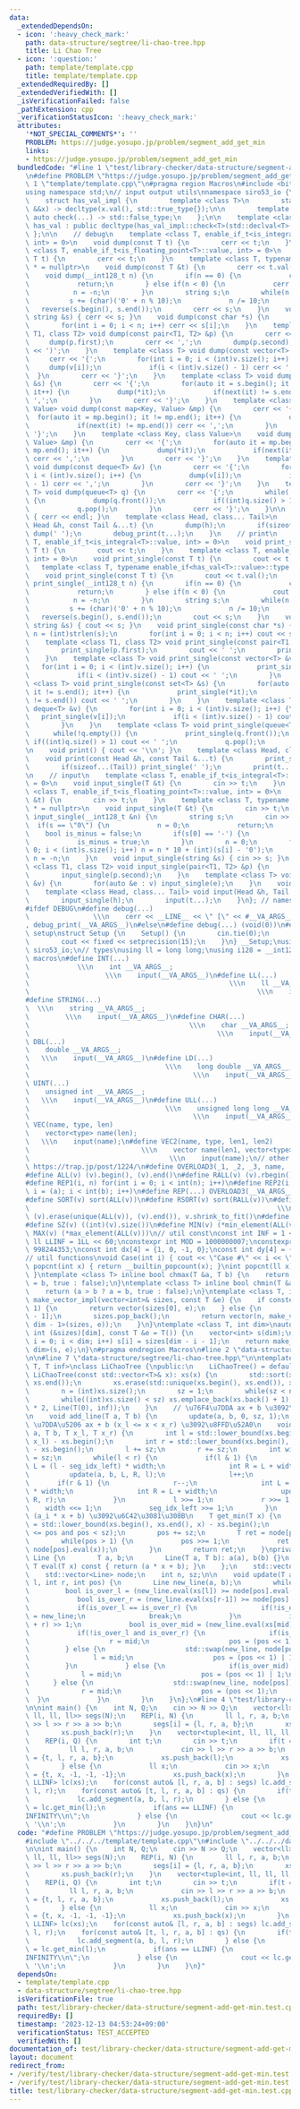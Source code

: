 ```yaml
---
data:
  _extendedDependsOn:
  - icon: ':heavy_check_mark:'
    path: data-structure/segtree/li-chao-tree.hpp
    title: Li Chao Tree
  - icon: ':question:'
    path: template/template.cpp
    title: template/template.cpp
  _extendedRequiredBy: []
  _extendedVerifiedWith: []
  _isVerificationFailed: false
  _pathExtension: cpp
  _verificationStatusIcon: ':heavy_check_mark:'
  attributes:
    '*NOT_SPECIAL_COMMENTS*': ''
    PROBLEM: https://judge.yosupo.jp/problem/segment_add_get_min
    links:
    - https://judge.yosupo.jp/problem/segment_add_get_min
  bundledCode: "#line 1 \"test/library-checker/data-structure/segment-add-get-min.test.cpp\"\
    \n#define PROBLEM \"https://judge.yosupo.jp/problem/segment_add_get_min\"\n#line\
    \ 1 \"template/template.cpp\"\n#pragma region Macros\n#include <bits/stdc++.h>\n\
    using namespace std;\n// input output utils\nnamespace siro53_io {\n    // https://maspypy.github.io/library/other/io_old.hpp\n\
    \    struct has_val_impl {\n        template <class T>\n        static auto check(T\
    \ &&x) -> decltype(x.val(), std::true_type{});\n\n        template <class T> static\
    \ auto check(...) -> std::false_type;\n    };\n\n    template <class T>\n    class\
    \ has_val : public decltype(has_val_impl::check<T>(std::declval<T>())) {\n   \
    \ };\n\n    // debug\n    template <class T, enable_if_t<is_integral<T>::value,\
    \ int> = 0>\n    void dump(const T t) {\n        cerr << t;\n    }\n    template\
    \ <class T, enable_if_t<is_floating_point<T>::value, int> = 0>\n    void dump(const\
    \ T t) {\n        cerr << t;\n    }\n    template <class T, typename enable_if<has_val<T>::value>::type\
    \ * = nullptr>\n    void dump(const T &t) {\n        cerr << t.val();\n    }\n\
    \    void dump(__int128_t n) {\n        if(n == 0) {\n            cerr << '0';\n\
    \            return;\n        } else if(n < 0) {\n            cerr << '-';\n \
    \           n = -n;\n        }\n        string s;\n        while(n > 0) {\n  \
    \          s += (char)('0' + n % 10);\n            n /= 10;\n        }\n     \
    \   reverse(s.begin(), s.end());\n        cerr << s;\n    }\n    void dump(const\
    \ string &s) { cerr << s; }\n    void dump(const char *s) {\n        int n = (int)strlen(s);\n\
    \        for(int i = 0; i < n; i++) cerr << s[i];\n    }\n    template <class\
    \ T1, class T2> void dump(const pair<T1, T2> &p) {\n        cerr << '(';\n   \
    \     dump(p.first);\n        cerr << ',';\n        dump(p.second);\n        cerr\
    \ << ')';\n    }\n    template <class T> void dump(const vector<T> &v) {\n   \
    \     cerr << '{';\n        for(int i = 0; i < (int)v.size(); i++) {\n       \
    \     dump(v[i]);\n            if(i < (int)v.size() - 1) cerr << ',';\n      \
    \  }\n        cerr << '}';\n    }\n    template <class T> void dump(const set<T>\
    \ &s) {\n        cerr << '{';\n        for(auto it = s.begin(); it != s.end();\
    \ it++) {\n            dump(*it);\n            if(next(it) != s.end()) cerr <<\
    \ ',';\n        }\n        cerr << '}';\n    }\n    template <class Key, class\
    \ Value> void dump(const map<Key, Value> &mp) {\n        cerr << '{';\n      \
    \  for(auto it = mp.begin(); it != mp.end(); it++) {\n            dump(*it);\n\
    \            if(next(it) != mp.end()) cerr << ',';\n        }\n        cerr <<\
    \ '}';\n    }\n    template <class Key, class Value>\n    void dump(const unordered_map<Key,\
    \ Value> &mp) {\n        cerr << '{';\n        for(auto it = mp.begin(); it !=\
    \ mp.end(); it++) {\n            dump(*it);\n            if(next(it) != mp.end())\
    \ cerr << ',';\n        }\n        cerr << '}';\n    }\n    template <class T>\
    \ void dump(const deque<T> &v) {\n        cerr << '{';\n        for(int i = 0;\
    \ i < (int)v.size(); i++) {\n            dump(v[i]);\n            if(i < (int)v.size()\
    \ - 1) cerr << ',';\n        }\n        cerr << '}';\n    }\n    template <class\
    \ T> void dump(queue<T> q) {\n        cerr << '{';\n        while(!q.empty())\
    \ {\n            dump(q.front());\n            if((int)q.size() > 1) cerr << ',';\n\
    \            q.pop();\n        }\n        cerr << '}';\n    }\n\n    void debug_print()\
    \ { cerr << endl; }\n    template <class Head, class... Tail>\n    void debug_print(const\
    \ Head &h, const Tail &...t) {\n        dump(h);\n        if(sizeof...(Tail))\
    \ dump(' ');\n        debug_print(t...);\n    }\n    // print\n    template <class\
    \ T, enable_if_t<is_integral<T>::value, int> = 0>\n    void print_single(const\
    \ T t) {\n        cout << t;\n    }\n    template <class T, enable_if_t<is_floating_point<T>::value,\
    \ int> = 0>\n    void print_single(const T t) {\n        cout << t;\n    }\n \
    \   template <class T, typename enable_if<has_val<T>::value>::type * = nullptr>\n\
    \    void print_single(const T t) {\n        cout << t.val();\n    }\n    void\
    \ print_single(__int128_t n) {\n        if(n == 0) {\n            cout << '0';\n\
    \            return;\n        } else if(n < 0) {\n            cout << '-';\n \
    \           n = -n;\n        }\n        string s;\n        while(n > 0) {\n  \
    \          s += (char)('0' + n % 10);\n            n /= 10;\n        }\n     \
    \   reverse(s.begin(), s.end());\n        cout << s;\n    }\n    void print_single(const\
    \ string &s) { cout << s; }\n    void print_single(const char *s) {\n        int\
    \ n = (int)strlen(s);\n        for(int i = 0; i < n; i++) cout << s[i];\n    }\n\
    \    template <class T1, class T2> void print_single(const pair<T1, T2> &p) {\n\
    \        print_single(p.first);\n        cout << ' ';\n        print_single(p.second);\n\
    \    }\n    template <class T> void print_single(const vector<T> &v) {\n     \
    \   for(int i = 0; i < (int)v.size(); i++) {\n            print_single(v[i]);\n\
    \            if(i < (int)v.size() - 1) cout << ' ';\n        }\n    }\n    template\
    \ <class T> void print_single(const set<T> &s) {\n        for(auto it = s.begin();\
    \ it != s.end(); it++) {\n            print_single(*it);\n            if(next(it)\
    \ != s.end()) cout << ' ';\n        }\n    }\n    template <class T> void print_single(const\
    \ deque<T> &v) {\n        for(int i = 0; i < (int)v.size(); i++) {\n         \
    \   print_single(v[i]);\n            if(i < (int)v.size() - 1) cout << ' ';\n\
    \        }\n    }\n    template <class T> void print_single(queue<T> q) {\n  \
    \      while(!q.empty()) {\n            print_single(q.front());\n           \
    \ if((int)q.size() > 1) cout << ' ';\n            q.pop();\n        }\n    }\n\
    \n    void print() { cout << '\\n'; }\n    template <class Head, class... Tail>\n\
    \    void print(const Head &h, const Tail &...t) {\n        print_single(h);\n\
    \        if(sizeof...(Tail)) print_single(' ');\n        print(t...);\n    }\n\
    \n    // input\n    template <class T, enable_if_t<is_integral<T>::value, int>\
    \ = 0>\n    void input_single(T &t) {\n        cin >> t;\n    }\n    template\
    \ <class T, enable_if_t<is_floating_point<T>::value, int> = 0>\n    void input_single(T\
    \ &t) {\n        cin >> t;\n    }\n    template <class T, typename enable_if<has_val<T>::value>::type\
    \ * = nullptr>\n    void input_single(T &t) {\n        cin >> t;\n    }\n    void\
    \ input_single(__int128_t &n) {\n        string s;\n        cin >> s;\n      \
    \  if(s == \"0\") {\n            n = 0;\n            return;\n        }\n    \
    \    bool is_minus = false;\n        if(s[0] == '-') {\n            s = s.substr(1);\n\
    \            is_minus = true;\n        }\n        n = 0;\n        for(int i =\
    \ 0; i < (int)s.size(); i++) n = n * 10 + (int)(s[i] - '0');\n        if(is_minus)\
    \ n = -n;\n    }\n    void input_single(string &s) { cin >> s; }\n    template\
    \ <class T1, class T2> void input_single(pair<T1, T2> &p) {\n        input_single(p.first);\n\
    \        input_single(p.second);\n    }\n    template <class T> void input_single(vector<T>\
    \ &v) {\n        for(auto &e : v) input_single(e);\n    }\n    void input() {}\n\
    \    template <class Head, class... Tail> void input(Head &h, Tail &...t) {\n\
    \        input_single(h);\n        input(t...);\n    }\n}; // namespace siro53_io\n\
    #ifdef DEBUG\n#define debug(...)                                             \
    \                \\\n    cerr << __LINE__ << \" [\" << #__VA_ARGS__ << \"]: \"\
    , debug_print(__VA_ARGS__)\n#else\n#define debug(...) (void(0))\n#endif\n// io\
    \ setup\nstruct Setup {\n    Setup() {\n        cin.tie(0);\n        ios::sync_with_stdio(false);\n\
    \        cout << fixed << setprecision(15);\n    }\n} __Setup;\nusing namespace\
    \ siro53_io;\n// types\nusing ll = long long;\nusing i128 = __int128_t;\n// input\
    \ macros\n#define INT(...)                                                   \
    \            \\\n    int __VA_ARGS__;                                        \
    \                   \\\n    input(__VA_ARGS__)\n#define LL(...)              \
    \                                                  \\\n    ll __VA_ARGS__;   \
    \                                                         \\\n    input(__VA_ARGS__)\n\
    #define STRING(...)                                                          \
    \  \\\n    string __VA_ARGS__;                                               \
    \         \\\n    input(__VA_ARGS__)\n#define CHAR(...)                      \
    \                                        \\\n    char __VA_ARGS__;           \
    \                                               \\\n    input(__VA_ARGS__)\n#define\
    \ DBL(...)                                                               \\\n\
    \    double __VA_ARGS__;                                                     \
    \   \\\n    input(__VA_ARGS__)\n#define LD(...)                              \
    \                                  \\\n    long double __VA_ARGS__;          \
    \                                         \\\n    input(__VA_ARGS__)\n#define\
    \ UINT(...)                                                              \\\n\
    \    unsigned int __VA_ARGS__;                                               \
    \   \\\n    input(__VA_ARGS__)\n#define ULL(...)                             \
    \                                  \\\n    unsigned long long __VA_ARGS__;   \
    \                                         \\\n    input(__VA_ARGS__)\n#define\
    \ VEC(name, type, len)                                                   \\\n\
    \    vector<type> name(len);                                                 \
    \   \\\n    input(name);\n#define VEC2(name, type, len1, len2)               \
    \                            \\\n    vector name(len1, vector<type>(len2));  \
    \                                   \\\n    input(name);\n// other macros\n//\
    \ https://trap.jp/post/1224/\n#define OVERLOAD3(_1, _2, _3, name, ...) name\n\
    #define ALL(v) (v).begin(), (v).end()\n#define RALL(v) (v).rbegin(), (v).rend()\n\
    #define REP1(i, n) for(int i = 0; i < int(n); i++)\n#define REP2(i, a, b) for(int\
    \ i = (a); i < int(b); i++)\n#define REP(...) OVERLOAD3(__VA_ARGS__, REP2, REP1)(__VA_ARGS__)\n\
    #define SORT(v) sort(ALL(v))\n#define RSORT(v) sort(RALL(v))\n#define UNIQUE(v)\
    \                                                              \\\n    sort(ALL(v)),\
    \ (v).erase(unique(ALL(v)), (v).end()), v.shrink_to_fit()\n#define REV(v) reverse(ALL(v))\n\
    #define SZ(v) ((int)(v).size())\n#define MIN(v) (*min_element(ALL(v)))\n#define\
    \ MAX(v) (*max_element(ALL(v)))\n// util const\nconst int INF = 1 << 30;\nconst\
    \ ll LLINF = 1LL << 60;\nconstexpr int MOD = 1000000007;\nconstexpr int MOD2 =\
    \ 998244353;\nconst int dx[4] = {1, 0, -1, 0};\nconst int dy[4] = {0, 1, 0, -1};\n\
    // util functions\nvoid Case(int i) { cout << \"Case #\" << i << \": \"; }\nint\
    \ popcnt(int x) { return __builtin_popcount(x); }\nint popcnt(ll x) { return __builtin_popcountll(x);\
    \ }\ntemplate <class T> inline bool chmax(T &a, T b) {\n    return (a < b ? a\
    \ = b, true : false);\n}\ntemplate <class T> inline bool chmin(T &a, T b) {\n\
    \    return (a > b ? a = b, true : false);\n}\ntemplate <class T, int dim>\nauto\
    \ make_vector_impl(vector<int>& sizes, const T &e) {\n    if constexpr(dim ==\
    \ 1) {\n        return vector(sizes[0], e);\n    } else {\n        int n = sizes[dim\
    \ - 1];\n        sizes.pop_back();\n        return vector(n, make_vector_impl<T,\
    \ dim - 1>(sizes, e));\n    }\n}\ntemplate <class T, int dim>\nauto make_vector(const\
    \ int (&sizes)[dim], const T &e = T()) {\n    vector<int> s(dim);\n    for(int\
    \ i = 0; i < dim; i++) s[i] = sizes[dim - i - 1];\n    return make_vector_impl<T,\
    \ dim>(s, e);\n}\n#pragma endregion Macros\n#line 2 \"data-structure/segtree/li-chao-tree.hpp\"\
    \n\n#line 7 \"data-structure/segtree/li-chao-tree.hpp\"\n\ntemplate <typename\
    \ T, T inf>\nclass LiChaoTree {\npublic:\n    LiChaoTree() = default;\n    explicit\
    \ LiChaoTree(const std::vector<T>& x): xs(x) {\n        std::sort(xs.begin(),\
    \ xs.end());\n        xs.erase(std::unique(xs.begin(), xs.end()), xs.end());\n\
    \        n = (int)xs.size();\n        sz = 1;\n        while(sz < n) sz <<= 1;\n\
    \        while((int)xs.size() < sz) xs.emplace_back(xs.back() + 1);\n        node.resize(sz\
    \ * 2, Line(T(0), inf));\n    }\n    // \u76F4\u7DDA ax + b \u3092\u8FFD\u52A0\
    \n    void add_line(T a, T b) {\n        update(a, b, 0, sz, 1);\n    }\n    //\
    \ \u7DDA\u5206 ax + b (x_l <= x < x_r) \u3092\u8FFD\u52A0\n    void add_segment(T\
    \ a, T b, T x_l, T x_r) {\n        int l = std::lower_bound(xs.begin(), xs.end(),\
    \ x_l) - xs.begin();\n        int r = std::lower_bound(xs.begin(), xs.end(), x_r)\
    \ - xs.begin();\n        l += sz;\n        r += sz;\n        int width = 1, seg_idx_left\
    \ = sz;\n        while(l < r) {\n            if(l & 1) {\n                int\
    \ L = (l - seg_idx_left) * width;\n                int R = L + width;\n      \
    \          update(a, b, L, R, l);\n                l++;\n            }\n     \
    \       if(r & 1) {\n                r--;\n                int L = (r - seg_idx_left)\
    \ * width;\n                int R = L + width;\n                update(a, b, L,\
    \ R, r);\n            }\n            l >>= 1;\n            r >>= 1;\n        \
    \    width <<= 1;\n            seg_idx_left >>= 1;\n        }\n    }\n    // min_{i}\
    \ (a_i * x + b) \u3092\u6C42\u3081\u308B\n    T get_min(T x) {\n        int pos\
    \ = std::lower_bound(xs.begin(), xs.end(), x) - xs.begin();\n        assert(0\
    \ <= pos and pos < sz);\n        pos += sz;\n        T ret = node[pos].eval(x);\n\
    \        while(pos > 1) {\n            pos >>= 1;\n            ret = std::min(ret,\
    \ node[pos].eval(x));\n        }\n        return ret;\n    }\nprivate:\n    struct\
    \ Line {\n        T a, b;\n        Line(T a, T b): a(a), b(b) {}\n        inline\
    \ T eval(T x) const { return (a * x + b); }\n    };\n    std::vector<T> xs;\n\
    \    std::vector<Line> node;\n    int n, sz;\n\n    void update(T a, T b, int\
    \ l, int r, int pos) {\n        Line new_line(a, b);\n        while(1) {\n   \
    \         bool is_over_l = (new_line.eval(xs[l]) >= node[pos].eval(xs[l]));\n\
    \            bool is_over_r = (new_line.eval(xs[r-1]) >= node[pos].eval(xs[r-1]));\n\
    \            if(is_over_l == is_over_r) {\n                if(!is_over_l) node[pos]\
    \ = new_line;\n                break;\n            }\n            int mid = (l\
    \ + r) >> 1;\n            bool is_over_mid = (new_line.eval(xs[mid]) >= node[pos].eval(xs[mid]));\n\
    \            if(!is_over_l and is_over_r) {\n                if(is_over_mid) {\n\
    \                    r = mid;\n                    pos = (pos << 1);\n       \
    \         } else {\n                    std::swap(new_line, node[pos]);\n    \
    \                l = mid;\n                    pos = (pos << 1) | 1;\n       \
    \         }\n            } else {\n                if(is_over_mid) {\n       \
    \             l = mid;\n                    pos = (pos << 1) | 1;\n          \
    \      } else {\n                    std::swap(new_line, node[pos]);\n       \
    \             r = mid;\n                    pos = (pos << 1);\n              \
    \  }\n            }\n        }\n    }\n};\n#line 4 \"test/library-checker/data-structure/segment-add-get-min.test.cpp\"\
    \n\nint main() {\n    int N, Q;\n    cin >> N >> Q;\n    vector<ll> xs;\n    vector<tuple<ll,\
    \ ll, ll, ll>> segs(N);\n    REP(i, N) {\n        ll l, r, a, b;\n        cin\
    \ >> l >> r >> a >> b;\n        segs[i] = {l, r, a, b};\n        xs.push_back(l);\n\
    \        xs.push_back(r);\n    }\n    vector<tuple<int, ll, ll, ll, ll>> qs(Q);\n\
    \    REP(i, Q) {\n        int t;\n        cin >> t;\n        if(t == 0) {\n  \
    \          ll l, r, a, b;\n            cin >> l >> r >> a >> b;\n            qs[i]\
    \ = {t, l, r, a, b};\n            xs.push_back(l);\n            xs.push_back(r);\n\
    \        } else {\n            ll x;\n            cin >> x;\n            qs[i]\
    \ = {t, x, -1, -1, -1};\n            xs.push_back(x);\n        }\n    }\n    LiChaoTree<ll,\
    \ LLINF> lc(xs);\n    for(const auto& [l, r, a, b] : segs) lc.add_segment(a, b,\
    \ l, r);\n    for(const auto& [t, l, r, a, b] : qs) {\n        if(t == 0) {\n\
    \            lc.add_segment(a, b, l, r);\n        } else {\n            ll ans\
    \ = lc.get_min(l);\n            if(ans == LLINF) {\n                cout << \"\
    INFINITY\\n\";\n            } else {\n                cout << lc.get_min(l) <<\
    \ '\\n';\n            }\n        }\n    }\n}\n"
  code: "#define PROBLEM \"https://judge.yosupo.jp/problem/segment_add_get_min\"\n\
    #include \"../../../template/template.cpp\"\n#include \"../../../data-structure/segtree/li-chao-tree.hpp\"\
    \n\nint main() {\n    int N, Q;\n    cin >> N >> Q;\n    vector<ll> xs;\n    vector<tuple<ll,\
    \ ll, ll, ll>> segs(N);\n    REP(i, N) {\n        ll l, r, a, b;\n        cin\
    \ >> l >> r >> a >> b;\n        segs[i] = {l, r, a, b};\n        xs.push_back(l);\n\
    \        xs.push_back(r);\n    }\n    vector<tuple<int, ll, ll, ll, ll>> qs(Q);\n\
    \    REP(i, Q) {\n        int t;\n        cin >> t;\n        if(t == 0) {\n  \
    \          ll l, r, a, b;\n            cin >> l >> r >> a >> b;\n            qs[i]\
    \ = {t, l, r, a, b};\n            xs.push_back(l);\n            xs.push_back(r);\n\
    \        } else {\n            ll x;\n            cin >> x;\n            qs[i]\
    \ = {t, x, -1, -1, -1};\n            xs.push_back(x);\n        }\n    }\n    LiChaoTree<ll,\
    \ LLINF> lc(xs);\n    for(const auto& [l, r, a, b] : segs) lc.add_segment(a, b,\
    \ l, r);\n    for(const auto& [t, l, r, a, b] : qs) {\n        if(t == 0) {\n\
    \            lc.add_segment(a, b, l, r);\n        } else {\n            ll ans\
    \ = lc.get_min(l);\n            if(ans == LLINF) {\n                cout << \"\
    INFINITY\\n\";\n            } else {\n                cout << lc.get_min(l) <<\
    \ '\\n';\n            }\n        }\n    }\n}"
  dependsOn:
  - template/template.cpp
  - data-structure/segtree/li-chao-tree.hpp
  isVerificationFile: true
  path: test/library-checker/data-structure/segment-add-get-min.test.cpp
  requiredBy: []
  timestamp: '2023-12-13 04:53:24+09:00'
  verificationStatus: TEST_ACCEPTED
  verifiedWith: []
documentation_of: test/library-checker/data-structure/segment-add-get-min.test.cpp
layout: document
redirect_from:
- /verify/test/library-checker/data-structure/segment-add-get-min.test.cpp
- /verify/test/library-checker/data-structure/segment-add-get-min.test.cpp.html
title: test/library-checker/data-structure/segment-add-get-min.test.cpp
---
```

